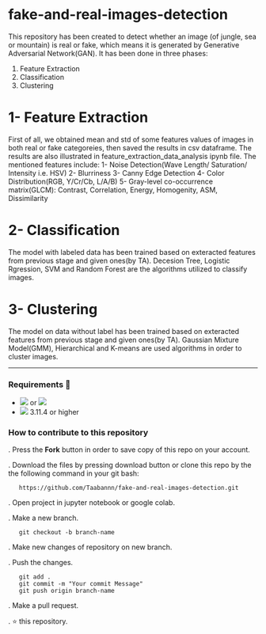 # fake-and-real-images-detection
This repository has been created to detect whether an image (of jungle, sea or mountain) is real or fake, which means it is generated by Generative Adversarial Network(GAN).
It has been done in three phases: 
1. Feature Extraction
2. Classification
3. Clustering

# 1- Feature Extraction
First of all, we obtained mean and std of some features values of images in both real or fake categoreies, then saved the results in csv dataframe. The results are also illustrated in feature_extraction_data_analysis ipynb file.
The mentioned features include:
1- Noise Detection(Wave Length/ Saturation/ Intensity i.e. HSV)
2- Blurriness
3- Canny Edge Detection
4- Color Distribution(RGB, Y/Cr/Cb, L/A/B)
5- Gray-level co-occurrence matrix(GLCM): Contrast, Correlation, Energy, Homogenity, ASM, Dissimilarity

# 2- Classification
The model with labeled data has been trained based on exteracted features from previous stage and given ones(by TA). Decesion Tree, Logistic Rgression, SVM and Random Forest are the algorithms utilized to classify images.

# 3- Clustering
The model on data without label has been trained based on exteracted features from previous stage and given ones(by TA). Gaussian Mixture Model(GMM), Hierarchical and K-means are used algorithms in order to cluster images.

-----------------------------------------------------------------------------------------------------------------------------------------------------------------------
### Requirements 🔧
* <img src="https://img.shields.io/badge/-Jupyter-05122A?style=flat&logo=jupyter"/> or <img src="https://img.shields.io/badge/-Google Colab-05122A?style=flat&logo=googlecolab"/>
* <img src="https://img.shields.io/badge/-Python-05122A?style=flat&logo=python"/> 3.11.4 or higher

### How to contribute to this repository 
. Press the **Fork** button in order to save copy of this repo on your account.

. Download the files by pressing download button or clone this repo by the the following command in your git bash:

       https://github.com/Taabannn/fake-and-real-images-detection.git
       
. Open project in jupyter notebook or google colab.

. Make a new branch.
 
       git checkout -b branch-name
. Make new changes of repository on new branch.

. Push the changes.

       git add .
       git commit -m "Your commit Message"
       git push origin branch-name
. Make a pull request.

. ⭐ this repository.
